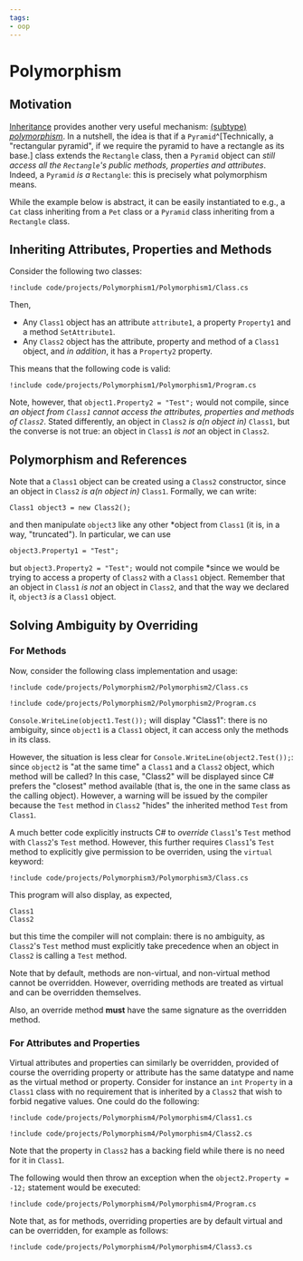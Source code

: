 ```yaml
---
tags:
- oop
---
```


#  Polymorphism

## Motivation

[Inheritance](./lectures/oop/inheritance) provides another very useful mechanism: [(subtype) *polymorphism*](https://en.wikipedia.org/wiki/Polymorphism_(computer_science)#Subtyping).
In a nutshell, the idea is that if a `Pyramid`^[Technically, a "rectangular pyramid", if we require the pyramid to have a rectangle as its base.] class extends the `Rectangle` class, then a `Pyramid` object can *still access all the `Rectangle`'s public methods, properties and attributes*. Indeed, a `Pyramid` *is a* `Rectangle`: this is precisely what polymorphism means.

While the example below is abstract, it can be easily instantiated to e.g., a `Cat` class inheriting from a `Pet` class or a `Pyramid` class inheriting from a `Rectangle` class.

## Inheriting Attributes, Properties and Methods

Consider the following two classes:

```
!include code/projects/Polymorphism1/Polymorphism1/Class.cs
```

Then, 

- Any `Class1` object has an attribute `attribute1`, a property `Property1` and a method `SetAttribute1`.
- Any `Class2` object has the attribute, property and method of a `Class1` object, and *in addition*, it has a `Property2` property.

This means that the following code is valid:

```
!include code/projects/Polymorphism1/Polymorphism1/Program.cs
```

Note, however, that `object1.Property2 = "Test";` would not compile, since *an object from `Class1` cannot access the attributes, properties and methods of `Class2`*.
Stated differently, an object in `Class2` *is a(n object in)* `Class1`, but the converse is not true: an object in `Class1` *is not* an object in `Class2`.

## Polymorphism and References

Note that a `Class1` object can be created using a `Class2` constructor, since an object in `Class2` *is a(n object in)* `Class1`.
Formally, we can write:

```
Class1 object3 = new Class2();
```

and then manipulate `object3` like any other *object from `Class1` (it is, in a way, "truncated").
In particular, we can use

```
object3.Property1 = "Test";
```

but `object3.Property2 = "Test";` would not compile *since we would be trying to access a property of `Class2` with a `Class1` object.
Remember that an object in `Class1` *is not* an object in `Class2`, and that the way we declared it, `object3` *is* a `Class1` object.

## Solving Ambiguity by Overriding

### For Methods

Now, consider the following class implementation and usage:

```
!include code/projects/Polymorphism2/Polymorphism2/Class.cs
```

```
!include code/projects/Polymorphism2/Polymorphism2/Program.cs
```

`Console.WriteLine(object1.Test());` will display "Class1": there is no ambiguity, since `object1` is a `Class1` object, it can access only the methods in its class.

However, the situation is less clear for `Console.WriteLine(object2.Test());`: since `object2` is "at the same time" a `Class1` and a `Class2` object, which method will be called? 
In this case, "Class2" will be displayed since C# prefers the "closest" method available (that is, the one in the same class as the calling object).
However, a warning will be issued by the compiler because the `Test` method in `Class2` "hides" the inherited method `Test` from `Class1`.

A much better code explicitly instructs C# to *override* `Class1`'s `Test` method with `Class2`'s `Test` method. 
However, this further requires `Class1`'s `Test` method to explicitly give permission to be overriden, using the `virtual` keyword:

```
!include code/projects/Polymorphism3/Polymorphism3/Class.cs
```

This program will also display, as expected, 

```text
Class1
Class2
```

but this time the compiler will not complain: there is no ambiguity, as `Class2`'s `Test` method must explicitly take precedence when an object in `Class2` is calling a `Test` method.

Note that by default, methods are non-virtual, and non-virtual method cannot be overridden.
However, overriding methods are treated as virtual and can be overridden themselves.

Also, an override method **must** have the same signature as the overridden method. 

### For Attributes and Properties

Virtual attributes and properties can similarly be overridden, provided of course the overriding property or attribute has the same datatype and name as the virtual method or property.
Consider for instance an `int` `Property` in a `Class1` class with no requirement that is inherited by a `Class2` that wish to forbid negative values.
One could do the following:

```
!include code/projects/Polymorphism4/Polymorphism4/Class1.cs
```

```
!include code/projects/Polymorphism4/Polymorphism4/Class2.cs
```

Note that the property in `Class2` has a backing field while there is no need for it in `Class1`.

The following would then throw an exception when the `object2.Property = -12;` statement would be executed:

```
!include code/projects/Polymorphism4/Polymorphism4/Program.cs
```

Note that, as for methods, overriding properties are by default virtual and can be overridden, for example as follows:

```
!include code/projects/Polymorphism4/Polymorphism4/Class3.cs
```
